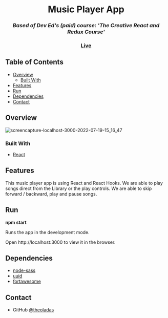 <h1 align="center">Music Player App</h1>

<h3 align="center"><i>Based of Dev Ed's (paid) course: 'The Creative React and Redux Course'</i></h3>

<div align="center">
  <h3>
    <a href="https://theoladas.github.io/Music-Player-App/">
      Live
    </a>
  </h3>
</div>


## Table of Contents

- [Overview](#overview)
  - [Built With](#built-with)
- [Features](#features)
- [Run](#run)
- [Dependencies](#dependencies)
- [Contact](#contact)

## Overview
![screencapture-localhost-3000-2022-07-19-15_16_47](https://user-images.githubusercontent.com/67963370/179773350-f3874bc5-4617-44f2-afcd-94cf61d6b94c.png)

### Built With

- [React](https://reactjs.org)

## Features

This music player app is using React and React Hooks. We are able to play songs direct from the Library or the play controls. We are able to skip forward / backward, play and pause songs.

## Run

<strong>npm start</strong>

Runs the app in the development mode.

Open http://localhost:3000 to view it in the browser.

## Dependencies

- [node-sass](https://www.npmjs.com/package/node-sass)
- [uuid](https://www.npmjs.com/package/uuid)
- [fortawesome](https://www.npmjs.com/package/@fortawesome/react-fontawesome)

## Contact

- GitHub [@theoladas](https://github.com/theoladas)
